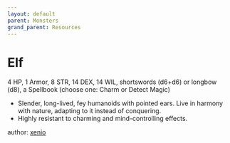 ```yaml
---
layout: default
parent: Monsters
grand_parent: Resources
---
```


# Elf

4 HP, 1 Armor, 8 STR, 14 DEX, 14 WIL, shortswords (d6+d6) or longbow (d8), a Spellbook (choose one: Charm or Detect Magic)  

- Slender, long-lived, fey humanoids with pointed ears. Live in harmony with nature, adapting to it instead of conquering.  
- Highly resistant to charming and mind-controlling effects.  

author: [xenio](https://xenioinabottle.blogspot.com)
